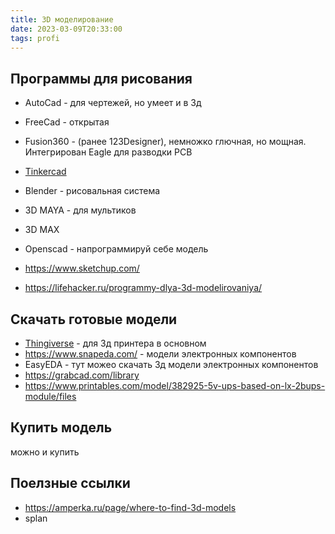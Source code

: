 ```yaml
---
title: 3D моделирование
date: 2023-03-09T20:33:00
tags: profi
---
```


## Программы для рисования
- AutoCad - для чертежей, но умеет и в 3д
- FreeCad - открытая
- Fusion360 - (ранее 123Designer), немножко глючная, но мощная. Интегрирован Eagle для разводки PCB 
- [Tinkercad](https://www.tinkercad.com/) 

- Blender - рисовальная система
- 3D MAYA - для мультиков
- 3D MAX
- Openscad - напрограммируй себе модель
- <https://www.sketchup.com/>

- https://lifehacker.ru/programmy-dlya-3d-modelirovaniya/

## Скачать готовые модели
- [Thingiverse](https://www.thingiverse.com/) - для 3д принтера в основном
- <https://www.snapeda.com/> - модели электронных компонентов
- EasyEDA - тут можео скачать 3д модели электронных компонентов
- <https://grabcad.com/library>
- <https://www.printables.com/model/382925-5v-ups-based-on-lx-2bups-module/files>

## Купить модель
можно и купить

## Поелзные ссылки
- <https://amperka.ru/page/where-to-find-3d-models>
- splan

